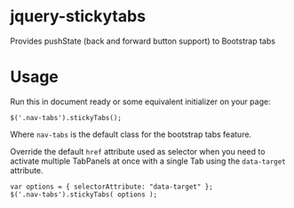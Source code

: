 jquery-stickytabs
=================

Provides pushState (back and forward button support) to Bootstrap tabs


Usage
=====

Run this in document ready or some equivalent initializer on your page:

    $('.nav-tabs').stickyTabs();

Where `nav-tabs` is the default class for the bootstrap tabs feature.

Override the default `href` attribute used as selector when you need to activate multiple TabPanels at once with a single Tab using the `data-target` attribute.

    var options = { selectorAttribute: "data-target" };
    $('.nav-tabs').stickyTabs( options );
